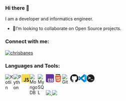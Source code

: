 ### Hi there 👋

I am a developer and informatics engineer.

- 🤝I’m looking to collaborate on Open Source projects.
  
### Connect with me:

<p align="left">
<a href="https://www.linkedin.com/in/marco-vanegas/"><img align="center" src="https://cdn.jsdelivr.net/npm/simple-icons@3.0.1/icons/linkedin.svg" alt="chrisbanes" height="30" width="40" /></a>
  
### Languages and Tools:
<div align="left">  
<img align="left" alt="Kotlin" width="26px" src="https://upload.wikimedia.org/wikipedia/commons/7/74/Kotlin_Icon.png"/>
<img align="left" alt="Python" width="26px" src="https://upload.wikimedia.org/wikipedia/commons/c/c3/Python-logo-notext.svg"/>
<img align="left" alt="JavaScript" width="26px" src="https://raw.githubusercontent.com/github/explore/80688e429a7d4ef2fca1e82350fe8e3517d3494d/topics/javascript/javascript.png" />
<img align="left" alt="MongoDB" width="26px" src="https://victorroblesweb.es/wp-content/uploads/2016/11/mongodb.png" />
<img align="left" alt="MySQL" width="26px" src="https://www.freepnglogos.com/uploads/logo-mysql-png/logo-mysql-mysql-logo-png-images-are-download-crazypng-21.png" />
<img align="left" alt="CSS3" width="26px" src="https://raw.githubusercontent.com/github/explore/80688e429a7d4ef2fca1e82350fe8e3517d3494d/topics/css/css.png" />
<img align="left" alt="HTML5" width="26px" src="https://raw.githubusercontent.com/github/explore/80688e429a7d4ef2fca1e82350fe8e3517d3494d/topics/html/html.png" />
<img align="left" alt="Git" width="26px" src="https://cdn.iconscout.com/icon/free/png-256/git-18-1175219.png" />
<img align="left" alt="GitHub" width="26px" src="https://raw.githubusercontent.com/github/explore/78df643247d429f6cc873026c0622819ad797942/topics/github/github.png" />
<img align="left" alt="Visual Studio Code" width="26px" src="https://raw.githubusercontent.com/github/explore/80688e429a7d4ef2fca1e82350fe8e3517d3494d/topics/visual-studio-code/visual-studio-code.png" />
<img align="left" alt="HTML5" width="26px" src="https://raw.githubusercontent.com/github/explore/80688e429a7d4ef2fca1e82350fe8e3517d3494d/topics/terminal/terminal.png" />
</div>
<br><br><br>
<div align="left">
<div>
    <a href="https://github.com/nemoartdev">
    <img height="180em" src="https://github-readme-stats.vercel.app/api?username=nemoartdev&show_icons=true&theme=gotham&include_all_commits=true&count_private=true"/>
    <img height="180em" src="https://github-readme-stats.vercel.app/api/top-langs/?username=nemoartdev&layout=compact&langs_count=7&theme=gotham"/>
</div> 
</div>

